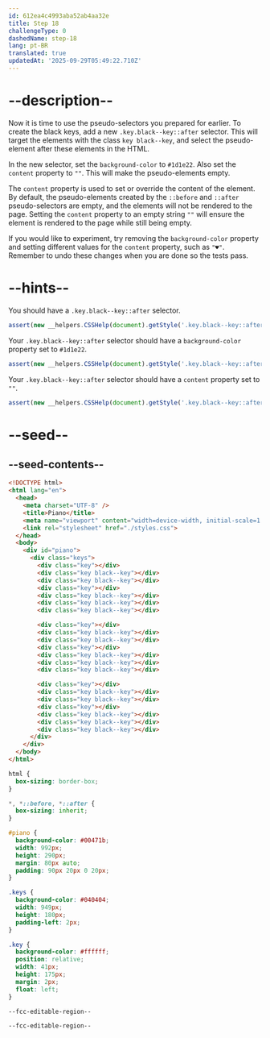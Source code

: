 ```yaml
---
id: 612ea4c4993aba52ab4aa32e
title: Step 18
challengeType: 0
dashedName: step-18
lang: pt-BR
translated: true
updatedAt: '2025-09-29T05:49:22.710Z'
---
```


# --description--

Now it is time to use the pseudo-selectors you prepared for earlier. To create the black keys, add a new `.key.black--key::after` selector. This will target the elements with the class `key black--key`, and select the pseudo-element after these elements in the HTML.

In the new selector, set the `background-color` to `#1d1e22`. Also set the `content` property to `""`. This will make the pseudo-elements empty.

The `content` property is used to set or override the content of the element. By default, the pseudo-elements created by the `::before` and `::after` pseudo-selectors are empty, and the elements will not be rendered to the page. Setting the `content` property to an empty string `""` will ensure the element is rendered to the page while still being empty.

If you would like to experiment, try removing the `background-color` property and setting different values for the `content` property, such as `"♥"`. Remember to undo these changes when you are done so the tests pass.

# --hints--

You should have a `.key.black--key::after` selector.

```js
assert(new __helpers.CSSHelp(document).getStyle('.key.black--key::after'));
```

Your `.key.black--key::after` selector should have a `background-color` property set to `#1d1e22`.

```js
assert(new __helpers.CSSHelp(document).getStyle('.key.black--key::after')?.backgroundColor === 'rgb(29, 30, 34)');
```

Your `.key.black--key::after` selector should have a `content` property set to `""`.

```js
assert(new __helpers.CSSHelp(document).getStyle('.key.black--key::after')?.content === '""');
```

# --seed--

## --seed-contents--

```html
<!DOCTYPE html>
<html lang="en">
  <head>
    <meta charset="UTF-8" />
    <title>Piano</title>
    <meta name="viewport" content="width=device-width, initial-scale=1.0" />
    <link rel="stylesheet" href="./styles.css">
  </head>
  <body>
    <div id="piano">
      <div class="keys">
        <div class="key"></div>
        <div class="key black--key"></div>
        <div class="key black--key"></div>
        <div class="key"></div>
        <div class="key black--key"></div>
        <div class="key black--key"></div>
        <div class="key black--key"></div>

        <div class="key"></div>
        <div class="key black--key"></div>
        <div class="key black--key"></div>
        <div class="key"></div>
        <div class="key black--key"></div>
        <div class="key black--key"></div>
        <div class="key black--key"></div>

        <div class="key"></div>
        <div class="key black--key"></div>
        <div class="key black--key"></div>
        <div class="key"></div>
        <div class="key black--key"></div>
        <div class="key black--key"></div>
        <div class="key black--key"></div>
      </div>
    </div>
  </body>
</html>
```

```css
html {
  box-sizing: border-box;
}

*, *::before, *::after {
  box-sizing: inherit;
}

#piano {
  background-color: #00471b;
  width: 992px;
  height: 290px;
  margin: 80px auto;
  padding: 90px 20px 0 20px;
}

.keys {
  background-color: #040404;
  width: 949px;
  height: 180px;
  padding-left: 2px;
}

.key {
  background-color: #ffffff;
  position: relative;
  width: 41px;
  height: 175px;
  margin: 2px;
  float: left;
}

--fcc-editable-region--

--fcc-editable-region--
```
